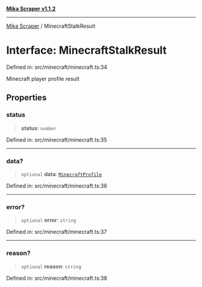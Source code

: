 [**Mika Scraper v1.1.2**](../README.md)

***

[Mika Scraper](../README.md) / MinecraftStalkResult

# Interface: MinecraftStalkResult

Defined in: src/minecraft/minecraft.ts:34

Minecraft player profile result

## Properties

### status

> **status**: `number`

Defined in: src/minecraft/minecraft.ts:35

***

### data?

> `optional` **data**: [`MinecraftProfile`](MinecraftProfile.md)

Defined in: src/minecraft/minecraft.ts:36

***

### error?

> `optional` **error**: `string`

Defined in: src/minecraft/minecraft.ts:37

***

### reason?

> `optional` **reason**: `string`

Defined in: src/minecraft/minecraft.ts:38
